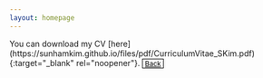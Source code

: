 ```yaml
---
layout: homepage
---
```

<div class="blank-div"></div>
You can download my CV [here](https://sunhamkim.github.io/files/pdf/CurriculumVitae_SKim.pdf){:target="_blank" rel="noopener"}. <a href="./" class="btn btn-sm z-depth-0" role="button" target="_blank" style="font-size:12px; color: #000000; border: 1px solid #000000; padding-left: 0.25rem; padding-right: 0.25rem;">Back</a>

<style>
/* Only resize the element if PDF is embedded */
.pdfobject-container {
   width: 480px;
   height: 600px;
}
</style>

<div id="my-pdf"></div>

<script src="./assets/js/pdfobject.js" type="text/javascript"></script>
<script>
  var options = {
     width: "40rem",
     height: "35rem",
     fallbackLink: false
  };
  PDFObject.embed("https://sunhamkim.github.io/files/pdf/CurriculumVitae_SKim.pdf", "#my-pdf", options);
</script>
